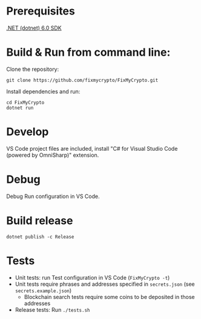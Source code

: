 # Prerequisites

[.NET (dotnet) 6.0 SDK](https://dotnet.microsoft.com/download/dotnet/6.0)

# Build & Run from command line:

Clone the repository: 

    git clone https://github.com/fixmycrypto/FixMyCrypto.git

Install dependencies and run:

    cd FixMyCrypto
    dotnet run

# Develop

VS Code project files are included, install "C# for Visual Studio Code (powered by OmniSharp)" extension.

# Debug

Debug Run configuration in VS Code.

# Build release

    dotnet publish -c Release

# Tests

* Unit tests: run Test configuration in VS Code (`FixMyCrypto -t`)
* Unit tests require phrases and addresses specified in `secrets.json` (see `secrets.example.json`)
    * Blockchain search tests require some coins to be deposited in those addresses
* Release tests: Run `./tests.sh`
